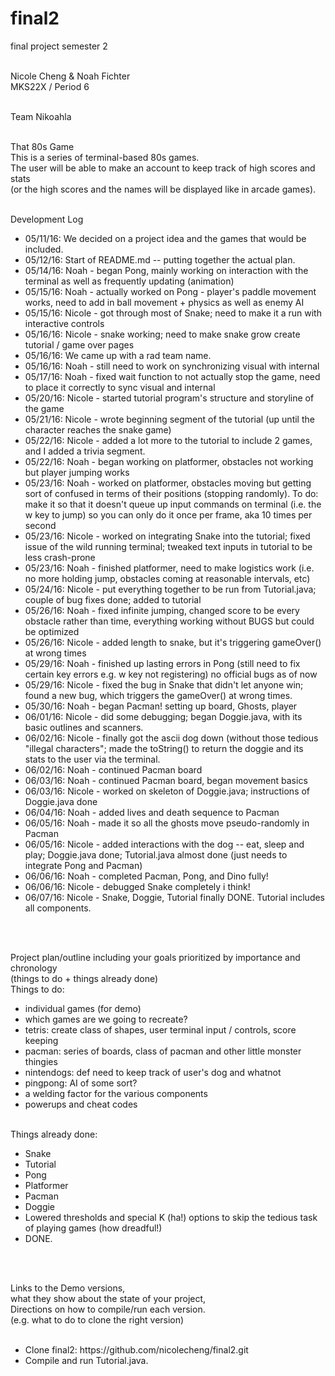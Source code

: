 <!DOCTYPE html><html>
# final2 <br>
final project semester 2 <br> <br>

Nicole Cheng & Noah Fichter <br>
MKS22X / Period 6 <br> <br>

Team Nikoahla <br> <br>

 That 80s Game <br>
This is a series of terminal-based 80s games. <br>
The user will be able to make an account to keep track of high scores and stats <br>
(or the high scores and the names will be displayed like in arcade games). <br><br>

Development Log <br><ul>
    <li>
      05/11/16: We decided on a project idea and the games that would be included.
    </li>
    <li>
      05/12/16: Start of README.md -- putting together the actual plan.
    </li>
    <li>
      05/14/16: Noah - began Pong, mainly working on interaction with the terminal as well as frequently updating (animation)
    </li>
    <li>
      05/15/16: Noah - actually worked on Pong - player's paddle movement works, need to add in ball movement + physics as well as enemy AI
    </li>
    <li>
      05/15/16: Nicole - got through most of Snake; need to make it a run with interactive controls
    </li>
    <li>
      05/16/16: Nicole - snake working; need to make snake grow create tutorial / game over pages
    </li>
    <li>
      05/16/16: We came up with a rad team name.
    </li>
    <li>
      05/16/16: Noah - still need to work on synchronizing visual with internal
    </li>
    <li>
      05/17/16: Noah - fixed wait function to not actually stop the game, need to place it correctly to sync visual and internal
    </li>
    <li>
      05/20/16: Nicole - started tutorial program's structure and storyline of the game
    </li>
    <li>
      05/21/16: Nicole - wrote beginning segment of the tutorial (up until the character reaches the snake game)
    </li>
    <li>
       05/22/16: Nicole - added a lot more to the tutorial to include 2 games, and I added a trivia segment.
     </li>
     <li>
       05/22/16: Noah - began working on platformer, obstacles not working but player jumping works
     </li>
     <li>
       05/23/16: Noah - worked on platformer, obstacles moving but getting sort of confused in terms of their positions (stopping randomly). To do: make it so that it doesn't queue up input commands on terminal (i.e. the w key to jump) so you can only do it once per frame, aka 10 times per second
     </li>
     <li>
       05/23/16: Nicole - worked on integrating Snake into the tutorial; fixed issue of the wild running terminal; tweaked text inputs in tutorial to be less crash-prone
     </li>
     <li>
       05/23/16: Noah - finished platformer, need to make logistics work (i.e. no more holding jump, obstacles coming at reasonable intervals, etc)
     </li>
     <li>
       05/24/16: Nicole - put everything together to be run from Tutorial.java; couple of bug fixes done; added to tutorial
     </li>
     <li>
     	05/26/16: Noah - fixed infinite jumping, changed score to be every obstacle rather than time, everything working without BUGS but could be optimized
     </li>
     <li>
     	05/26/16: Nicole - added length to snake, but it's triggering gameOver() at wrong times
     </li>
     <li>
     	05/29/16: Noah - finished up lasting errors in Pong (still need to fix certain key errors e.g. w key not registering) no official bugs as of now
     </li>
     <li>
       05/29/16: Nicole - fixed the bug in Snake that didn't let anyone win; found a new bug, which triggers the gameOver() at wrong times.
     </li>
     <li>
     	05/30/16: Noah - began Pacman! setting up board, Ghosts, player
     </li>
     <li>
     	06/01/16: Nicole - did some debugging; began Doggie.java, with its basic outlines and scanners.
     </li>
     <li>
     	06/02/16: Nicole - finally got the ascii dog down (without those tedious "illegal characters"; made the toString() to return the doggie and its stats to the user via the terminal.
     </li>
     <li>
     	06/02/16: Noah - continued Pacman board
     </li>
     <li>
     	06/03/16: Noah - continued Pacman board, began movement basics
     </li>
     <li>
     	06/03/16: Nicole - worked on skeleton of Doggie.java; instructions of Doggie.java done
     </li>
     <li>
     	06/04/16: Noah - added lives and death sequence to Pacman
     </li>
     <li>
     	06/05/16: Noah - made it so all the ghosts move pseudo-randomly in Pacman
     </li>
     <li>
     	06/05/16: Nicole - added interactions with the dog -- eat, sleep and play; Doggie.java done; Tutorial.java almost done (just needs to integrate Pong and Pacman)
     </li>
     <li>
     	06/06/16: Noah - completed Pacman, Pong, and Dino fully!
     </li>
     <li>
     	06/06/16: Nicole - debugged Snake completely i think!
     </li>
     <li>
     	06/07/16: Nicole - Snake, Doggie, Tutorial finally DONE. Tutorial includes all components.
     </li>
 </ul><br><br>

 Project plan/outline including your goals prioritized by importance and chronology <br>
 (things to do + things already done)<br>
 Things to do: <br><ul><li>
	 individual games (for demo)<li>
		 which games are we going to recreate?</li><li>
		 tetris: create class of shapes, user terminal input / controls, score keeping </li><li>
		 pacman: series of boards, class of pacman and other little monster thingies</li><li>
		 nintendogs: def need to keep track of user's dog and whatnot</li><li>
		 pingpong: AI of some sort?</li></li><li>
	 a welding factor for the various components</li><li>
	 powerups and cheat codes</li>
 </ul><br>
 Things already done:<br><ul>
	 <li>
	   Snake
	 </li>
	 <li>
	   Tutorial
	 </li>
	 <li>
	   Pong
	 </li>
	 <li>
	   Platformer
	 </li>
	 <li>
	   Pacman 
	 </li>
	 <li>
	   Doggie
	 </li>
	 <li>
	   Lowered thresholds and special K (ha!) options to skip the tedious task of playing games (how dreadful!)
	 </li>
	 <li>
	   DONE.
	 </li>
</ul><br><br>

Links to the Demo versions, <br> 
what they show about the state of your project, <br> 
Directions on how to compile/run each version. <br>
(e.g. what to do to clone the right version) <br> <br>
<ul>
	<li>
	  Clone final2: https://github.com/nicolecheng/final2.git
	</li>
	<li>
	  Compile and run Tutorial.java.
	</li>
</ul>

</html>
